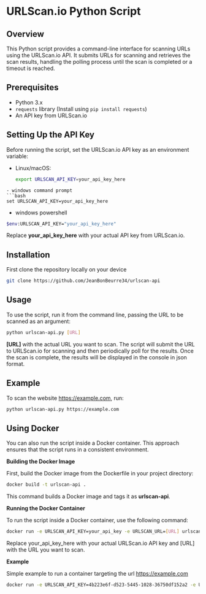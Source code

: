 # URLScan.io Python Script

## Overview
This Python script provides a command-line interface for scanning URLs using the URLScan.io API. It submits URLs for scanning and retrieves the scan results, handling the polling process until the scan is completed or a timeout is reached.

## Prerequisites
- Python 3.x
- `requests` library (Install using `pip install requests`)
- An API key from URLScan.io

## Setting Up the API Key
Before running the script, set the URLScan.io API key as an environment variable:
- Linux/macOS:
  ```bash
  export URLSCAN_API_KEY=your_api_key_here
```
- windows command prompt
```bash
set URLSCAN_API_KEY=your_api_key_here
```
- windows powershell
```bash
$env:URLSCAN_API_KEY="your_api_key_here"
```
Replace **your_api_key_here** with your actual API key from URLScan.io.

## Installation
First clone the repository locally on your device
```bash
git clone https://github.com/JeanBonBeurre34/urlscan-api
```

## Usage
To use the script, run it from the command line, passing the URL to be scanned as an argument:

```bash
python urlscan-api.py [URL]
```
**[URL]** with the actual URL you want to scan.
The script will submit the URL to URLScan.io for scanning and then periodically poll for the results. Once the scan is complete, the results will be displayed in the console in json format.

## Example
To scan the website https://example.com, run:
```bash
python urlscan-api.py https://example.com
```

## Using Docker
You can also run the script inside a Docker container. This approach ensures that the script runs in a consistent environment.

**Building the Docker Image**

First, build the Docker image from the Dockerfile in your project directory:
```bash
docker build -t urlscan-api .
```
This command builds a Docker image and tags it as **urlscan-api**.


**Running the Docker Container**

To run the script inside a Docker container, use the following command:
```bash
docker run -e URLSCAN_API_KEY=your_api_key -e URLSCAN_URL=[URL] urlscan-api
```
Replace your_api_key_here with your actual URLScan.io API key and [URL] with the URL you want to scan.


**Example**

Simple example to run a container targeting the url https://example.com
```bash
docker run -e URLSCAN_API_KEY=4b223e6f-d523-5445-1028-36750df152a2 -e URLSCAN_URL=https://example.com urlscan-api
```

